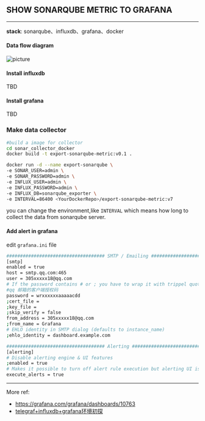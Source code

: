 ## SHOW SONARQUBE METRIC TO GRAFANA
---

**stack**:  sonarqube、influxdb、grafana、docker


####  Data flow diagram

![picture](https://github.com/qinrui777/sonarqube-metric-to-grafana/blob/master/images/Data-flow-diagram.png)
#### Install influxdb
TBD

#### Install grafana
TBD

### Make data collector
```bash
#build a image for collector
cd sonar_collector_docker
docker build -t export-sonarqube-metric:v0.1 .
```

```bash
docker run -d --name export-sonarqube \
-e SONAR_USER=admin \
-e SONAR_PASSWORD=admin \
-e INFLUX_USER=admin \
-e INFLUX_PASSWORD=admin \
-e INFLUX_DB=sonarqube_exporter \
-e INTERVAL=86400 <YourDockerRepo>/export-sonarqube-metric:v7
```
you can change the environment,like `INTERVAL` which means how long to collect the data from sonarqube server. 

#### Add alert in grafana 

edit  `grafana.ini` file  
```bash
#################################### SMTP / Emailing ##########################
[smtp]
enabled = true
host = smtp.qq.com:465
user = 305xxxxx18@qq.com
# If the password contains # or ; you have to wrap it with trippel quotes. Ex """#password;"""
#qq 邮箱的客户端授权码
password = wrxxxxxxaaaaacdd
;cert_file =
;key_file =
;skip_verify = false
from_address = 305xxxxx18@qq.com
;from_name = Grafana
# EHLO identity in SMTP dialog (defaults to instance_name)
;ehlo_identity = dashboard.example.com
```

```bash
#################################### Alerting ############################
[alerting]
# Disable alerting engine & UI features
;enabled = true
# Makes it possible to turn off alert rule execution but alerting UI is visible
execute_alerts = true
```

---
More ref:
- https://grafana.com/grafana/dashboards/10763
- [telegraf+influxdb+grafana环境初探
](https://www.xujun.org/note-4822.html)